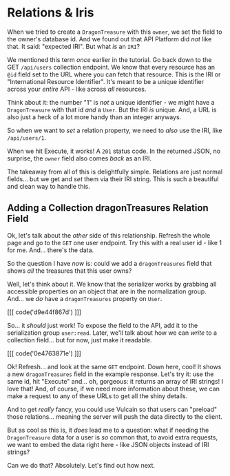 # Relations & Iris

When we tried to create a `DragonTreasure` with this `owner`, we set the field to
the owner's database id. And we found out that API Platform did *not* like that.
It said: "expected IRI". But what *is* an `IRI`?

We mentioned this term *once* earlier in the tutorial. Go back down to the
GET `/api/users` collection endpoint. We know that every resource has an `@id` field
set to the URL where you can fetch that resource. This is the IRI or
"International Resource Identifier". It's meant to be a unique identifier across
your *entire* API - like across *all* resources.

Think about it: the number "1" is *not* a unique identifier - we might have a
`DragonTreasure` with that id *and* a `User`. But the IRI *is* unique. And, a URL
is also just a heck of a lot more handy than an integer anyways.

So when we want to *set* a relation property, we need to *also* use the IRI, like
`/api/users/1`.

When we hit Execute, it works! A `201` status code. In the returned JSON, no
surprise, the `owner` field also comes *back* as an IRI.

The takeaway from all of this is delightfully simple. Relations are just normal
fields... but we get and *set* them via their IRI string. This is such a beautiful
and clean way to handle this.

## Adding a Collection dragonTreasures Relation Field

Ok, let's talk about the *other* side of this relationship. Refresh the whole page
and go to the `GET` one user endpoint. Try this with a real user id - like 1 for
me. And... there's the data.

So the question I have *now* is: could we add a `dragonTreasures` field that shows
*all* the treasures that this user owns?

Well, let's think about it. We know that the serializer works by grabbing all
accessible properties on an object that are in the normalization group. And... we
*do* have a `dragonTreasures` property on `User`.

[[[ code('d9e44f867d') ]]]

So... it *should* just work! To expose the field to the API, add it to the
serialization group `user:read`. Later, we'll talk about how we can *write* to a
collection field... but for now, just make it readable.

[[[ code('0e4763871e') ]]]

Ok! Refresh... and look at the same `GET` endpoint. Down here, cool! It
shows a new `dragonTreasures` field in the example response. Let's try it: use the
same id, hit "Execute" and... oh, gorgeous: it returns an array of IRI strings!
I love that! And, of course, if we need more information about these, we can make
a request to any of these URLs to get all the shiny details.

And to get *really* fancy, you could use Vulcain so that users can "preload"
those relations... meaning the server will push the data directly to the client.

But as cool as this is, it *does* lead me to a question: what if needing the
`DragonTreasure` data for a user is *so* common that, to avoid extra requests,
we want to embed the data right here - like JSON objects instead of IRI strings?

Can we do that? Absolutely. Let's find out how next.
